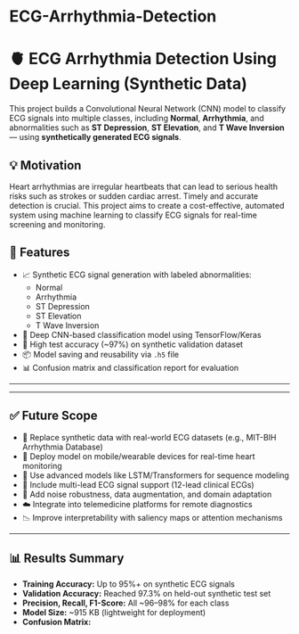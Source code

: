 # ECG-Arrhythmia-Detection
# 🫀 ECG Arrhythmia Detection Using Deep Learning (Synthetic Data)

This project builds a Convolutional Neural Network (CNN) model to classify ECG signals into multiple classes, including **Normal**, **Arrhythmia**, and abnormalities such as **ST Depression**, **ST Elevation**, and **T Wave Inversion** — using **synthetically generated ECG signals**.

## 💡 Motivation

Heart arrhythmias are irregular heartbeats that can lead to serious health risks such as strokes or sudden cardiac arrest. Timely and accurate detection is crucial. This project aims to create a cost-effective, automated system using machine learning to classify ECG signals for real-time screening and monitoring.

## 🧪 Features

- 📈 Synthetic ECG signal generation with labeled abnormalities:
  - Normal
  - Arrhythmia
  - ST Depression
  - ST Elevation
  - T Wave Inversion
- 🧠 Deep CNN-based classification model using TensorFlow/Keras
- 🧪 High test accuracy (~97%) on synthetic validation dataset
- 📦 Model saving and reusability via `.h5` file
- 📊 Confusion matrix and classification report for evaluation

---

---

## ✅ Future Scope

- 🔄 Replace synthetic data with real-world ECG datasets (e.g., MIT-BIH Arrhythmia Database)
- 📱 Deploy model on mobile/wearable devices for real-time heart monitoring
- 🧠 Use advanced models like LSTM/Transformers for sequence modeling
- 🧪 Include multi-lead ECG signal support (12-lead clinical ECGs)
- 🧹 Add noise robustness, data augmentation, and domain adaptation
- ☁️ Integrate into telemedicine platforms for remote diagnostics
- 📉 Improve interpretability with saliency maps or attention mechanisms

---

## 📊 Results Summary

- **Training Accuracy:** Up to 95%+ on synthetic ECG signals
- **Validation Accuracy:** Reached 97.3% on held-out synthetic test set
- **Precision, Recall, F1-Score:** All ~96–98% for each class
- **Model Size:** ~915 KB (lightweight for deployment)
- **Confusion Matrix:**


